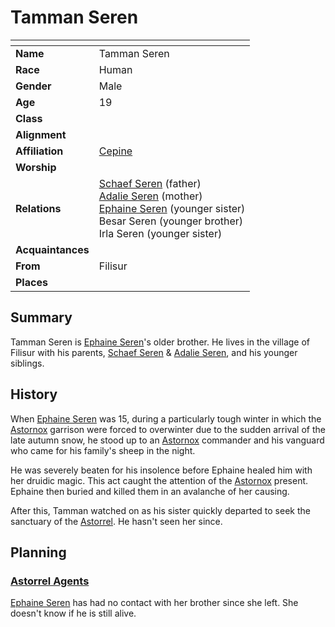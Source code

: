 # Tamman Seren

| []() | |
| --- | --- |
| **Name** | Tamman Seren |
| **Race** | Human |
| **Gender** | Male |
| **Age** | 19 |
| **Class** | |
| **Alignment** | |
| **Affiliation** | [Cepine](../civilisations/kingdom-of-astor/ethnicities/cepine.md) |
| **Worship** | |
| **Relations** | [Schaef Seren](schaef-seren.md) (father)<br />[Adalie Seren](adalie-seren.md) (mother)<br />[Ephaine Seren](ephaine-seren.md) (younger sister)<br />Besar Seren (younger brother)<br />Irla Seren (younger sister) |
| **Acquaintances** | |
| **From** | Filisur |
| **Places** | |

## Summary

Tamman Seren is [Ephaine Seren](ephaine-seren.md)'s older brother. He lives in the village of Filisur with his parents, [Schaef Seren](schaef-seren.md) & [Adalie Seren](adalie-seren.md), and his younger siblings.

## History

When [Ephaine Seren](ephaine-seren.md) was 15, during a particularly tough winter in which the [Astornox](../civilisations/kingdom-of-astor/organisations/astornox.md) garrison were forced to overwinter due to the sudden arrival of the late autumn snow, he stood up to an [Astornox](../civilisations/kingdom-of-astor/organisations/astornox.md) commander and his vanguard who came for his family's sheep in the night.

He was severely beaten for his insolence before Ephaine healed him with her druidic magic. This act caught the attention of the [Astornox](../civilisations/kingdom-of-astor/organisations/astornox.md) present. Ephaine then buried and killed them in an avalanche of her causing.

After this, Tamman watched on as his sister quickly departed to seek the sanctuary of the [Astorrel](../civilisations/kingdom-of-astor/organisations/astorrel/README.md). He hasn't seen her since.

## Planning

### [Astorrel Agents](../../campaigns/astorrel-agents/README.md)

[Ephaine Seren](ephaine-seren.md) has had no contact with her brother since she left. She doesn't know if he is still alive.
